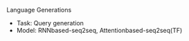 Language Generations

* Task: Query generation
* Model: RNNbased-seq2seq, Attentionbased-seq2seq(TF)
